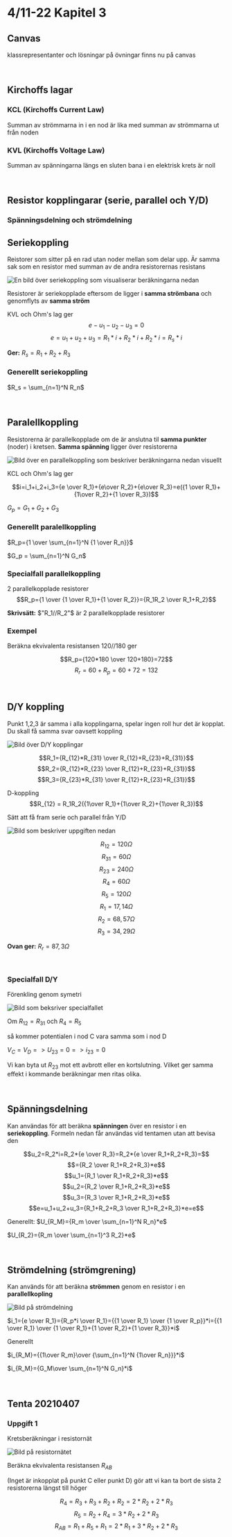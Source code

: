 # 4/11-22 Kapitel 3

## Canvas

klassrepresentanter och lösningar på övningar finns nu på canvas

&nbsp;

## Kirchoffs lagar

### KCL (Kirchoffs Current Law)

Summan av strömmarna in i en nod är lika med summan av strömmarna ut från noden

### KVL (Kirchoffs Voltage Law)

Summan av spänningarna längs en sluten bana i en elektrisk krets är noll

&nbsp;

## Resistor kopplingarar (serie, parallel och Y/D)

### Spänningsdelning och strömdelning  

## Seriekoppling

Reistorer som sitter på en rad utan noder mellan som delar upp. Är samma sak som en resistor med summan av de andra resistorernas resistans

![En bild över seriekoppling som visualiserar beräkningarna nedan](IMG20221104Serie.jpg)

Resistorer är seriekopplade eftersom de ligger i **samma strömbana** och genomflyts av **samma ström**

KVL och Ohm's lag ger
$$e-u_1-u_2-u_3=0$$
$$e=u_1+u_2+u_3=R_1*i+R_2*i+R_2*i=R_s*i$$

**Ger:** $R_s = R_1 + R_2 + R_3$

### Generellt seriekoppling

$R_s = \sum_{n=1}^N R_n$

&nbsp;

## Paralellkoppling

Resistorerna är parallelkopplade om de är anslutna til **samma punkter** (noder) i kretsen. **Samma spänning** ligger över resistorerna

![Bild över en parallelkoppling som beskriver beräkningarna nedan visuellt](IMG20221104Parallell.jpg)

KCL och Ohm's lag ger

$$i=i_1+i_2+i_3={e \over R_1}+{e\over R_2}+{e\over R_3}=e({1 \over R_1}+{1\over R_2}+{1 \over R_3})$$

$G_p = G_1+G_2+G_3$

### Generellt paralellkoppling

$R_p={1 \over \sum_{n=1}^N {1 \over R_n}}$

$G_p = \sum_{n=1}^N G_n$

### Specialfall parallelkoppling

2 parallelkopplade resistorer
$$R_p={1 \over {1 \over R_1}+{1 \over R_2}}={R_1R_2 \over R_1+R_2}$$

**Skrivsätt:** $"R_1//R_2"$ är 2 parallelkopplade resistorer

### Exempel

Beräkna ekvivalenta resistansen
120//180 ger

$$R_p={120*180 \over 120+180}=72$$
$$R_r=60+R_p=60+72=132$$

&nbsp;

## D/Y koppling

Punkt 1,2,3 är samma i alla kopplingarna, spelar ingen roll hur det är kopplat. Du skall få samma svar oavsett koppling

![Bild över D/Y kopplingar](IMG20221104YD.jpg)

$$R_1={R_{12}*R_{31} \over R_{12}+R_{23}+R_{31}}$$
$$R_2={R_{12}*R_{23} \over R_{12}+R_{23}+R_{31}}$$
$$R_3={R_{23}*R_{31} \over R_{12}+R_{23}+R_{31}}$$

D-koppling
$$R_{12} = R_1R_2({1\over R_1}+{1\over R_2}+{1\over R_3})$$

Sätt att få fram serie och parallel från Y/D

![Bild som beskriver uppgiften nedan](IMG20221104YDUpgift.jpg)

$$R_{12}=120Ω$$
$$R_{31}=60Ω$$
$$R_{23}=240Ω$$
$$R_4=60Ω$$
$$R_5=120Ω$$
$$R_1=17,14\Omega$$
$$R_2=68,57Ω$$
$$R_3=34,29Ω$$

**Ovan ger:** $R_r=87,3Ω$

&nbsp;

### Specialfall D/Y

Förenkling genom symetri

![Bild som beksriver specialfallet](IMG20221104YDSpecial.jpg)

Om $R_{12}=R_{31}$ och $R_4=R_5$

så kommer potentialen i nod C vara samma som i nod D

$V_C=V_D=>U_{23}=0=>i_{23}=0$

Vi kan byta ut $R_{23}$ mot ett avbrott eller en kortslutning. Vilket ger samma effekt i kommande beräkningar men ritas olika.

&nbsp;

## Spänningsdelning

Kan användas för att beräkna **spänningen** över en resistor i en **seriekoppling**. Formeln nedan får användas vid tentamen utan att bevisa den

$$u_2=R_2*i=R_2*{e \over R_3}=R_2*{e \over R_1+R_2+R_3}=$$
$$={R_2 \over R_1+R_2+R_3}*e$$
$$u_1={R_1 \over R_1+R_2+R_3}*e$$
$$u_2={R_2 \over R_1+R_2+R_3}*e$$
$$u_3={R_3 \over R_1+R_2+R_3}*e$$
$$e=u_1+u_2+u_3={R_1+R_2+R_3 \over R_1+R_2+R_3}*e=e$$

Generellt:
$U_{R_M}={R_m \over \sum_{n=1}^N R_n}*e$

$U_{R_2}={R_m \over \sum_{n=1}^3 R_2}*e$

&nbsp;

## Strömdelning (strömgrening)

Kan används för att beräkna **strömmen** genom en resistor i en **parallellkopling**

![Bild på strömdelning](IMG20221104Stdelning.jpg)

$i_1={e \over R_1}={R_p*i \over R_1}={{1 \over R_1} \over {1 \over R_p}}*i={{1 \over R_1} \over {1 \over R_1}+{1 \over R_2}+{1 \over R_3}}*i$

Generellt

$i_{R_M}={{1\over R_m}\over {\sum_{n=1}^N {1\over R_n}}}*i$

$i_{R_M}={G_M\over \sum_{n=1}^N G_n}*i$

&nbsp;
&nbsp;

## Tenta 20210407

### Uppgift 1

Kretsberäkningar i resistornät

![Bild på resistornätet](IMG20221104Tenta1.jpg)

Beräkna ekvivalenta resistansen $R_{AB}$

(Inget är inkopplat på punkt C eller punkt D) gör att vi kan ta bort de sista 2 resistorerna längst till höger

$$R_4=R_3+R_3+R_2+R_2=2*R_2+2*R_3$$
$$R_5=R_2+R_4=3*R_2+2*R_3$$
$$R_{AB}=R_1+R_5+R_1=2*R_1+3*R_2+2*R_3$$
